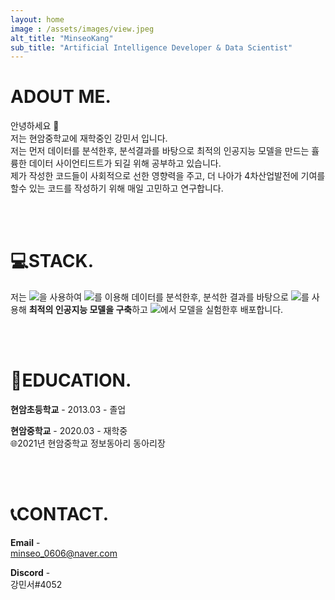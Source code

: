 ```yaml
---
layout: home
image : /assets/images/view.jpeg
alt_title: "MinseoKang"
sub_title: "Artificial Intelligence Developer & Data Scientist"
--- 
```

  
  
# ADOUT ME.
안녕하세요 👋  
저는 현암중학교에 재학중인 강민서 입니다.  
저는 먼저 데이터를 분석한후, 분석결과를 바탕으로 최적의 인공지능 모델을 만드는 휼륭한 데이터 사이언티드트가 되길 위해 공부하고 있습니다.    
제가 작성한 코드들이 사회적으로 선한 영향력을 주고, 더 나아가 4차산업발전에 기여를 할수 있는 코드를 작성하기 위해 매일 고민하고 연구합니다.
  
<br>
<br>


# 💻STACK.
저는 <a href="https://www.python.org/"><img src="https://img.shields.io/badge/Python-3766AB?style=flat-square&logo=Python&logoColor=white"/></a>을 사용하여 
<a href="https://pandas.pydata.org/"><img src="https://img.shields.io/badge/Pandas-150458?style=flat-square&logo=pandas&logoColor=white"/></a>를 이용해 데이터를 분석한후, 분석한 결과를 바탕으로
<a href="https://www.tensorflow.org/"><img src="https://img.shields.io/badge/TensorFlow-FF6F00?style=flat-square&logo=TensorFlow&logoColor=white"/></a>를 사용해 **최적의 인공지능 모델을 구축**하고
<a href="https://jupyter.org/"><img src="https://img.shields.io/badge/Jupyter-F37626?style=flat-square&logo=Jupyter&logoColor=white"/></a>에서 모델을 실험한후 배포합니다.    

<br>
<br>

# 🏫EDUCATION.

**현암초등학교** - 2013.03 - 졸업  
  
  
**현암중학교** - 2020.03 - 재학중  
🌐2021년 현암중학교 정보동아리 동아리장  

<br>
<br>

# 📞CONTACT.
**Email** -  
minseo_0606@naver.com

**Discord** -  
강민서#4052
